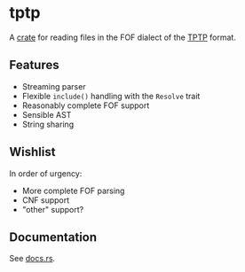 # tptp

A [crate](https://crates.io/crates/tptp) for reading files in the FOF dialect of the [TPTP](http://tptp.org) format.

## Features

* Streaming parser
* Flexible `include()` handling with the `Resolve` trait
* Reasonably complete FOF support
* Sensible AST
* String sharing

## Wishlist

In order of urgency:

* More complete FOF parsing
* CNF support
* "other" support?

## Documentation

See [docs.rs](https://docs.rs/tptp).
